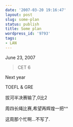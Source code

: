```yaml
---
date: '2007-03-20 19:16:47'
layout: post
slug: some-plan
status: publish
title: Some plan
wordpress_id: '9793'
tags:
- LAN
---
```


June 23, 2007

> 
> 
> CET 6

Next year

TOEFL & GRE

拔河半决赛输了,0比2

周四长绳比赛,希望再辉煌一把^^

这周那个忙啊...不写了.
